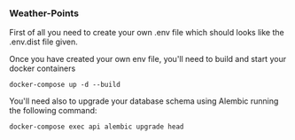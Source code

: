 ### Weather-Points

First of all you need to create your own .env file which should looks like the .env.dist file given.

Once you have created your own env file, you'll need to build and start your docker containers
```
docker-compose up -d --build
```
You'll need also to upgrade your database schema using Alembic running the following command:
```
docker-compose exec api alembic upgrade head
```
